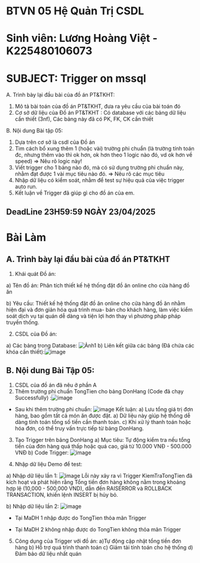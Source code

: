# BTVN 05 Hệ Quản Trị CSDL
# Sinh viên: Lương Hoàng Việt - K225480106073

# SUBJECT: Trigger on mssql

A. Trình bày lại đầu bài của đồ án PT&TKHT:
1. Mô tả bài toán của đồ án PT&TKHT, 
   đưa ra yêu cầu của bài toán đó
2. Cơ sở dữ liệu của Đồ án PT&TKHT :
   Có database với các bảng dữ liệu cần thiết (3nf),
   Các bảng này đã có PK, FK, CK cần thiết
 
B. Nội dung Bài tập 05:
1. Dựa trên cơ sở là csdl của Đồ án
2. Tìm cách bổ xung thêm 1 (hoặc vài) trường phi chuẩn
   (là trường tính toán đc, nhưng thêm vào thì ok hơn,
    ok hơn theo 1 logic nào đó, vd ok hơn về speed)
   => Nêu rõ logic này!
3. Viết trigger cho 1 bảng nào đó, 
   mà có sử dụng trường phi chuẩn này,
   nhằm đạt được 1 vài mục tiêu nào đó.
   => Nêu rõ các mục tiêu 
4. Nhập dữ liệu có kiểm soát, 
   nhằm để test sự hiệu quả của việc trigger auto run.
5. Kết luận về Trigger đã giúp gì cho đồ án của em.
## DeadLine 23H59:59 NGÀY 23/04/2025
# Bài Làm
## A. Trình bày lại đầu bài của đồ án PT&TKHT
1. Khái quát Đồ án:

a) Tên đồ án: Phân tích thiết kế hệ thống đặt đồ ăn online cho cửa hàng đồ ăn

b) Yêu cầu: Thiết kế hệ thống đặt đồ ăn online cho cửa hàng đồ ăn nhằm hiện đại và đơn giản hóa quá trình mua- bán cho khách hàng, làm việc kiểm soát dịch vụ tại quán dễ dàng và tiện lợi hơn thay vì phương pháp pháp truyền thống.

2. CSDL của Đồ án:

a) Các bảng trong Database: ![Ảnh1](https://github.com/user-attachments/assets/f3f84330-cfd9-41d7-88e5-ff216e6d309b)
b) Liên kết giữa các bảng (Đã chứa các khóa cần thiết):![image](https://github.com/user-attachments/assets/0349ea10-f7ac-48fe-a34c-f4e0c2625b4e)
## B. Nội dung Bài Tập 05:
1. CSDL của đồ án đã nêu ở phần A
2. Thêm trường phi chuẩn TongTien cho bảng DonHang (Code đã chạy Successfully) :![image](https://github.com/user-attachments/assets/749a1408-e46a-4626-8d8f-a1d50d7b9eca)
* Sau khi thêm trường phi chuẩn: ![image](https://github.com/user-attachments/assets/66e52904-9342-44b1-90ed-3108b1a16784)
Kết luận:
a) Lưu tổng giá trị đơn hàng, bao gồm tất cả món ăn được đặt.
a) Dữ liệu này giúp hệ thống dễ dàng tính toán tổng số tiền cần thanh toán.
c) Khi xử lý thanh toán hoặc hóa đơn, có thể truy vấn trực tiếp từ bảng DonHang.

3.  Tạo Trigger trên bảng DonHang
a) Mục tiêu: Tự động kiểm tra nếu tổng tiền của đơn hàng quá thấp hoặc quá cao, giá từ 10.000 VNĐ - 500.000 VNĐ
b) Code Trigger: ![image](https://github.com/user-attachments/assets/176ba716-9935-4322-97b9-f9ccffee524a)

4. Nhập dữ liệu Demo để test:

a) Nhập dữ liệu lần 1:  ![image](https://github.com/user-attachments/assets/835e295a-3406-42b1-98d9-b6d589db1972)
Lỗi này xảy ra vì Trigger KiemTraTongTien đã kích hoạt và phát hiện rằng Tổng tiền đơn hàng không nằm trong khoảng hợp lệ (10,000 - 500,000 VND), dẫn đến RAISERROR và ROLLBACK TRANSACTION, khiến lệnh INSERT bị hủy bỏ.

b) Nhập dữ liệu lần 2: ![image](https://github.com/user-attachments/assets/fb9d5e79-8cc8-4bfe-972b-57d2e0829360)
* Tại MaDH 1 nhập được do TongTien thỏa mãn Trigger

* Tại MaDH 2 không nhập được do TongTien không thỏa mãn Trigger

5. Công dụng của Trigger với đồ án:
a)Tự động cập nhật tổng tiền đơn hàng
b) Hỗ trợ quá trình thanh toán
c) Giảm tải tính toán cho hệ thống
d) Đảm bảo dữ liệu nhất quán






 






 
